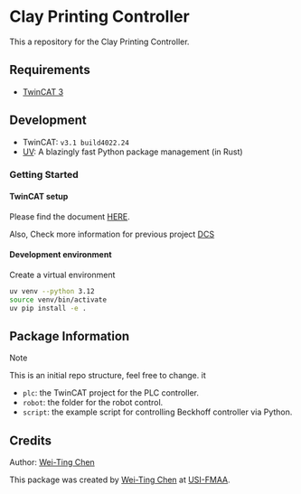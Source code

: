 # **Clay Printing Controller**

This a repository for the Clay Printing Controller.

## Requirements

- [TwinCAT 3]

## Development

- TwinCAT: `v3.1 build4022.24`
- [UV]: A blazingly fast Python package management (in Rust)

### Getting Started

#### TwinCAT setup

Please find the document [HERE]().

Also, Check more information for previous project [DCS](https://github.com/USI-FMAA/digital_casting_system_controller)

#### Development environment

Create a virtual environment

``` bash
uv venv --python 3.12
source venv/bin/activate
uv pip install -e .

```

## Package Information
> [!NOTE]
> This is an initial repo structure, feel free to change. it

* `plc`: the TwinCAT project for the PLC controller.
* `robot`: the folder for the robot control.
* `script`: the example script for controlling Beckhoff controller via Python.


## Credits
Author: [Wei-Ting Chen]

This package was created by [Wei-Ting Chen] at [USI-FMAA](https://github.com/USI-FMAA).

<!-- link -->
[TwinCAT 3]: https://www.beckhoff.com/en-en/products/automation/twincat/texxxx-twincat-3-engineering/te1000.html
[UV]: https://docs.astral.sh/uv/
[Wei-Ting Chen]: https://github.com/WeiTing1991
